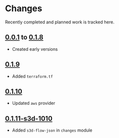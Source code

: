 # Changes
Recently completed and planned work is tracked here.

## [0.0.1](.) to [0.1.8](.)
- Created early versions

## [0.1.9](.)
- Added `terraform.tf`

## [0.1.10](.)
- Updated `aws` provider

## [0.1.11-s3d-1010](.)
- Added `s3d-flow-json` in `changes` module
